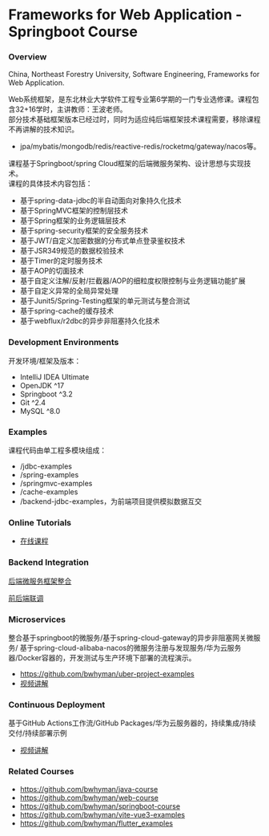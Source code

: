 # Frameworks for Web Application - Springboot Course

### Overview

China, Northeast Forestry University, Software Engineering, Frameworks for Web Application.

Web系统框架，是东北林业大学软件工程专业第6学期的一门专业选修课。课程包含32+16学时，主讲教师：王波老师。  
部分技术基础框架版本已经过时，同时为适应纯后端框架技术课程需要，移除课程不再讲解的技术知识。
- jpa/mybatis/mongodb/redis/reactive-redis/rocketmq/gateway/nacos等。

课程基于Springboot/spring Cloud框架的后端微服务架构、设计思想与实现技术。  
课程的具体技术内容包括：
- 基于spring-data-jdbc的半自动面向对象持久化技术
- 基于SpringMVC框架的控制层技术
- 基于Spring框架的业务逻辑层技术
- 基于spring-security框架的安全服务技术
- 基于JWT/自定义加密数据的分布式单点登录鉴权技术
- 基于JSR349规范的数据校验技术
- 基于Timer的定时服务技术
- 基于AOP的切面技术
- 基于自定义注解/反射/拦截器/AOP的细粒度权限控制与业务逻辑功能扩展
- 基于自定义异常的全局异常处理
- 基于Junit5/Spring-Testing框架的单元测试与整合测试
- 基于spring-cache的缓存技术
- 基于webflux/r2dbc的异步非阻塞持久化技术

### Development Environments
开发环境/框架及版本：
- IntelliJ IDEA Ultimate
- OpenJDK ^17
- Springboot ^3.2
- Git ^2.4
- MySQL ^8.0

### Examples
课程代码由单工程多模块组成：
- /jdbc-examples
- /spring-examples
- /springmvc-examples
- /cache-examples
- /backend-jdbc-examples，为前端项目提供模拟数据互交

### Online Tutorials
- [在线课程](https://mooc1-1.chaoxing.com/course/208931964.html)

### Backend Integration
[后端微服务框架整合](https://mooc1.chaoxing.com/nodedetailcontroller/visitnodedetail?courseId=208931964&knowledgeId=298571472)

[前后端联调](https://mooc1.chaoxing.com/nodedetailcontroller/visitnodedetail?knowledgeId=300177471&courseId=208931964)

### Microservices
整合基于springboot的微服务/基于spring-cloud-gateway的异步非阻塞网关微服务/
基于spring-cloud-alibaba-nacos的微服务注册与发现服务/华为云服务器/Docker容器的，开发测试与生产环境下部署的流程演示。
- https://github.com/bwhyman/uber-project-examples
- [视频讲解](https://mooc1-1.chaoxing.com/nodedetailcontroller/visitnodedetail?courseId=208931964&knowledgeId=394488338)

### Continuous Deployment
基于GitHub Actions工作流/GitHub Packages/华为云服务器的，持续集成/持续交付/持续部署示例
- [视频讲解](https://mooc1-1.chaoxing.com/nodedetailcontroller/visitnodedetail?courseId=208931964&knowledgeId=326897803)

### Related Courses
- https://github.com/bwhyman/java-course
- https://github.com/bwhyman/web-course
- https://github.com/bwhyman/springboot-course
- https://github.com/bwhyman/vite-vue3-examples
- https://github.com/bwhyman/flutter_examples

